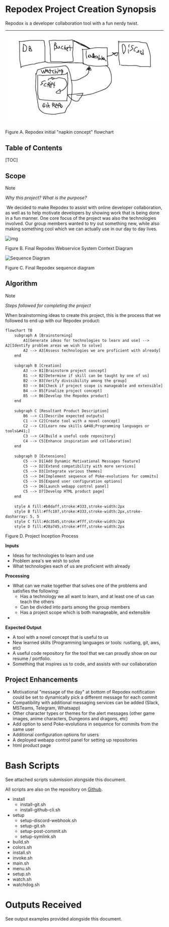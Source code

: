 # Repodex Project Creation Synopsis

Repodox is a developer collaboration tool with a fun nerdy twist.

------

![system overview graphic](https://github.com/ConnorBP/pokemon-git-tracker/raw/main/assets/graph.png)

Figure A. Repodex initial "napkin concept" flowchart

## Table of Contents

[TOC]

## Scope

> [!NOTE]
>
> *Why this project? What is the purpose?*

​	We decided to make Repodex to assist with online developer collaboration, as well as to help motivate developers by showing work that is being done in a fun manner. One core focus of the project was also the technologies involved. Our group members wanted to try out something new, while also making something cool which we can actually use in our day to day lives.

![img](https://cdn.discordapp.com/attachments/1197406237147541535/1228109259246534676/repodex_1.jpg?ex=662ad8e0&is=661863e0&hm=100eb52fad5ddf2fed4f5c0cba2adcaab361c91da7f8773be65e43319a4acfd8)

Figure B. Final Repodex Webservice System Context Diagram

![Sequence Diagram](https://cdn.discordapp.com/attachments/1197406237147541535/1228106259165741147/image.png?ex=662ad615&is=66186115&hm=3d766060e381974829278e2258b504e5d78ab9dde1f428aa632412f3cc1c8885)

Figure C. Final Repodex sequence diagram

## Algorithm

> [!NOTE]
>
> *Steps followed for completing the project*

When brainstorming ideas to create this project, this is the process that we followed to end up with our Repodex product:

```mermaid
flowchart TB
    subgraph A [Brainstorming]
        A1[Generate ideas for technologies to learn and use] --> A2[Identify problem areas we wish to solve]
        A2 --> A3[Assess technologies we are proficient with already]
    end

    subgraph B [Creation]
        A3 --> B1[Brainstorm project concept]
        B1 --> B2[Determine if skill can be taught by one of us]
        B2 --> B3[Verify divisibility among the group]
        B3 --> B4[Check if project scope is manageable and extensible]
        B4 --> B5[Finalize project concept]
        B5 --> B6[Develop the Repodex product]
    end

    subgraph C [Resultant Product Description]
        B6 --> C1[Describe expected outputs]
        C1 --> C2[Create tool with a novel concept]
        C2 --> C3[Learn new skills &#40;Programming languages or tools&#41;]
        C3 --> C4[Build a useful code repository]
        C4 --> C5[Enhance inspiration and collaboration]
    end

    subgraph D [Extensions]
        C5 --> D1[Add Dynamic Motivational Messages feature]
        C5 --> D2[Extend compatibility with more services]
        C5 --> D3[Integrate various themes]
        C5 --> D4[Implement sequence of Poke-evolutions for commits]
        C5 --> D5[Expand user configuration options]
        C5 --> D6[Launch webapp control panel]
        C5 --> D7[Develop HTML product page]
    end

    style A fill:#b8daff,stroke:#333,stroke-width:2px
    style B fill:#ffc107,stroke:#333,stroke-width:2px,stroke-dasharray: 5, 5
    style C fill:#dc3545,stroke:#fff,stroke-width:2px
    style D fill:#28a745,stroke:#fff,stroke-width:2px

```

Figure D. Project Inception Process

**Inputs**

- Ideas for technologies to learn and use
- Problem area's we wish to solve
- What technologies each of us are proficient with already

**Processing**

- What can we make together that solves one of the problems and satisfies the following:
  - Has a technology we all want to learn, and at least one of us can teach the others
  - Can be divided into parts among the group members
  - Has a project scope which is both manageable, and extensible
- 

**Expected Output**

- A tool with a novel concept that is useful to us
- New learned skills (Programming languages or tools: rustlang, git, aws, etc)
- A useful code repository for the tool that we can proudly show on our resume / portfolio.
- Something that inspires us to code, and assists with our collaboration

## Project Enhancements

- Motivational "message of the day" at bottom of Repodex notification could be set to dynamically pick a different message for each commit
- Compatibility with additional messaging services can be added (Slack, MSTeams, Telegram, Whatsapp)
- Other character types or themes for the alert messages (other game images, anime characters, Dungeons and dragons, etc)
- Add option to send Poke-evolutions in sequence for commits from the same user
- Additional configuration options for users
- A deployed webapp control panel for setting up repositories
- html product page

# Bash Scripts

See attached scripts submission alongside this document.

All scripts are also on the repository on [Github](https://github.com/ConnorBP/pokemon-git-tracker).

- install
  - install-git.sh
  - install-github-cli.sh
- setup
  - setup-discord-webhook.sh
  - setup-git.sh
  - setup-post-commit.sh
  - setup-symlink.sh
- build.sh
- colors.sh
- install.sh
- invoke.sh
- main.sh
- menu.sh
- setup.sh
- watch.sh
- watchdog.sh

# Outputs Received

See output examples provided alongside this document.